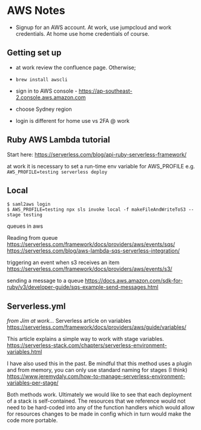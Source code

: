# AWS Notes

- Signup for an AWS account. At work, use jumpcloud and work credentials. At home use home credentials of course.

## Getting set up 

- at work review the confluence page. Otherwise;

- `brew install awscli`
- sign in to AWS console - https://ap-southeast-2.console.aws.amazon.com
- choose Sydney region
- login is different for home use vs 2FA @ work



## Ruby AWS Lambda tutorial

Start here:
https://serverless.com/blog/api-ruby-serverless-framework/

at work it is necessary to set a run-time env variable for AWS_PROFILE
e.g. `AWS_PROFILE=testing serverless deploy`

## Local
```
$ saml2aws login
$ AWS_PROFILE=testing npx sls invoke local -f makeFileAndWriteToS3 --stage testing
```

queues in aws

Reading from queue
https://serverless.com/framework/docs/providers/aws/events/sqs/
https://serverless.com/blog/aws-lambda-sqs-serverless-integration/


triggering an event when s3 receives an item
https://serverless.com/framework/docs/providers/aws/events/s3/


sending a message to a queue
https://docs.aws.amazon.com/sdk-for-ruby/v3/developer-guide/sqs-example-send-messages.html


## Serverless.yml
_from Jim at work..._
Serverless article on variables
https://serverless.com/framework/docs/providers/aws/guide/variables/
 
This article explains a simple way to work with stage variables.
https://serverless-stack.com/chapters/serverless-environment-variables.html
 
I have also used this in the past. Be mindful that this method uses a plugin and from memory, you can only use standard naming for stages (I think)
https://www.jeremydaly.com/how-to-manage-serverless-environment-variables-per-stage/
 
Both methods work. Ultimately we would like to see that each deployment of a stack is self-contained. The resources that we reference would not need to be hard-coded into any of the function handlers which would allow for resources changes to be made in config which in turn would make the code more portable.
